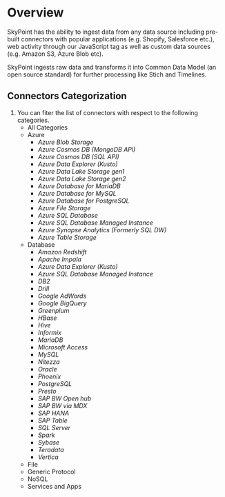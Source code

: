 # Overview

SkyPoint has the ability to ingest data from any data source including pre-built connectors with popular applications (e.g. Shopify, Salesforce etc.), web activity through our JavaScript tag as well as custom data sources (e.g. Amazon S3, Azure Blob etc). 

SkyPoint ingests raw data and transforms it into Common Data Model (an open source standard) for further processing like Stich and Timelines. 

## Connectors Categorization
1. You can fiter the list of connectors with respect to the following categories.
      - All Categories
      - Azure
        - *Azure Blob Storage*
        - *Azure Cosmos DB (MongoDB API)*
        - *Azure Cosmos DB (SQL API)*
        - *Azure Data Explorer (Kusto)*
        - *Azure Data Lake Storage gen1*
        - *Azure Data Lake Storage gen2*
        - *Azure Database for MariaDB*
        - *Azure Database for MySQL*
        - *Azure Database for PostgreSQL*
        - *Azure File Storage*
        - *Azure SQL Database*
        - *Azure SQL Database Managed Instance*
        - *Azure Synapse Analytics (Formerly SQL DW)*
        - *Azure Table Storage*
      - Database
        - *Amazon Redshift*
        - *Apache Impala*
        - *Azure Data Explorer (Kusto)*
        - *Azure SQL Database Managed Instance*
        - *DB2*
        - *Drill*
        - *Google AdWords*
        - *Google BigQuery*
        - *Greenplum*
        - *HBase*
        - *Hive*
        - *Informix*
        - *MariaDB*
        - *Microsoft Access*
        - *MySQL*
        - *Nitezza*
        - *Oracle*
        - *Phoenix*
        - *PostgreSQL*
        - *Presto*
        - *SAP BW Open hub*
        - *SAP BW via MDX*
        - *SAP HANA*
        - *SAP Table*
        - *SQL Server*
        - *Spark*
        - *Sybase*
        - *Teradata*
        - *Vertica*
      - File
      - Generic Protocol
      - NoSQL
      - Services and Apps
